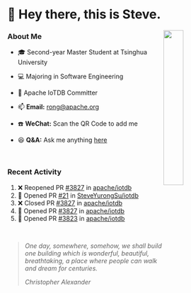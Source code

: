 # 👋 Hey there, this is Steve.

<a>
  <img align="right" width="30%" src="https://user-images.githubusercontent.com/30497621/126047807-d6858c6e-2049-4f77-b8af-f9998d1649da.jpeg"/>
</a>

### About Me
- 🎓 Second-year Master Student at Tsinghua University
- 💻 Majoring in Software Engineering
- 🚀 Apache IoTDB Committer


- 📫 **Email:** rong@apache.org
- ☎️ **WeChat:** Scan the QR Code to add me
- 😆 **Q&A:** Ask me anything <a href="https://github.com/SteveYurongSu/SteveYurongSu/issues">here</a>

<br>

### Recent Activity
<!--START_SECTION:activity-->
1. ❌ Reopened PR [#3827](https://github.com/apache/iotdb/pull/3827) in [apache/iotdb](https://github.com/apache/iotdb)
2. 💪 Opened PR [#21](https://github.com/SteveYurongSu/iotdb/pull/21) in [SteveYurongSu/iotdb](https://github.com/SteveYurongSu/iotdb)
3. ❌ Closed PR [#3827](https://github.com/apache/iotdb/pull/3827) in [apache/iotdb](https://github.com/apache/iotdb)
4. 💪 Opened PR [#3827](https://github.com/apache/iotdb/pull/3827) in [apache/iotdb](https://github.com/apache/iotdb)
5. 💪 Opened PR [#3823](https://github.com/apache/iotdb/pull/3823) in [apache/iotdb](https://github.com/apache/iotdb)
<!--END_SECTION:activity-->

<br>

> *One day, somewhere, somehow, we shall build one building which is wonderful, beautiful, breathtaking, a place where people can walk and dream for centuries.*
>
> *Christopher Alexander*
